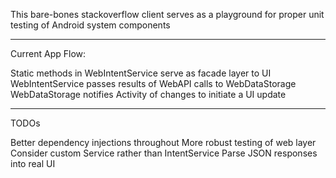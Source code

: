 This bare-bones stackoverflow client 
serves as a playground for proper unit testing
of Android system components


---


Current App Flow:

Static methods in WebIntentService serve as facade layer to UI
WebIntentService passes results of WebAPI calls to WebDataStorage
WebDataStorage notifies Activity of changes to initiate a UI update


---

TODOs

Better dependency injections throughout
More robust testing of web layer
Consider custom Service rather than IntentService
Parse JSON responses into real UI

